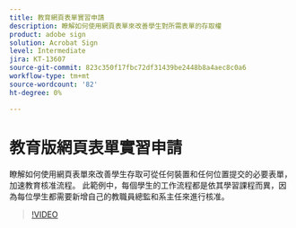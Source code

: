```yaml
---
title: 教育網頁表單實習申請
description: 瞭解如何使用網頁表單來改善學生對所需表單的存取權
product: adobe sign
solution: Acrobat Sign
level: Intermediate
jira: KT-13607
source-git-commit: 823c350f17fbc72df31439be2448b8a4aec8c0a6
workflow-type: tm+mt
source-wordcount: '82'
ht-degree: 0%

---
```


# 教育版網頁表單實習申請

瞭解如何使用網頁表單來改善學生存取可從任何裝置和任何位置提交的必要表單，加速教育核准流程。 此範例中，每個學生的工作流程都是依其學習課程而異，因為每位學生都需要新增自己的教職員總監和系主任來進行核准。

>[!VIDEO](https://video.tv.adobe.com/v/3421773?quality=12&learn=on&hidetitle=true)
